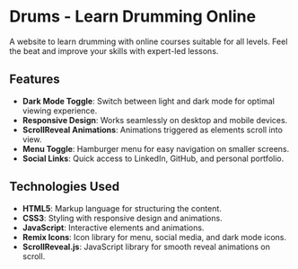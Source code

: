 # Drums - Learn Drumming Online

A website to learn drumming with online courses suitable for all levels. Feel the beat and improve your skills with expert-led lessons.

## Features

- **Dark Mode Toggle**: Switch between light and dark mode for optimal viewing experience.
- **Responsive Design**: Works seamlessly on desktop and mobile devices.
- **ScrollReveal Animations**: Animations triggered as elements scroll into view.
- **Menu Toggle**: Hamburger menu for easy navigation on smaller screens.
- **Social Links**: Quick access to LinkedIn, GitHub, and personal portfolio.

## Technologies Used

- **HTML5**: Markup language for structuring the content.
- **CSS3**: Styling with responsive design and animations.
- **JavaScript**: Interactive elements and animations.
- **Remix Icons**: Icon library for menu, social media, and dark mode icons.
- **ScrollReveal.js**: JavaScript library for smooth reveal animations on scroll.


